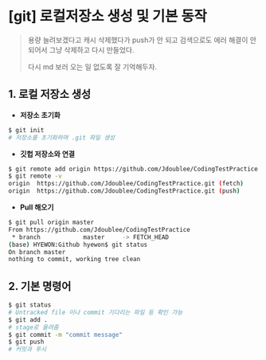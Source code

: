 # [git] 로컬저장소 생성 및 기본 동작

> 용량 늘려보겠다고 캐시 삭제했다가 push가 안 되고 검색으로도 에러 해결이 안 되어서 그냥 삭제하고 다시 만들었다.
>
> 다시 md 보러 오는 일 없도록 잘 기억해두자.



## 1. 로컬 저장소 생성

- **저장소 초기화**

```bash
$ git init
# 저장소를 초기화하며 .git 파일 생성 
```

- **깃헙 저장소와 연결**

```bash
$ git remote add origin https://github.com/Jdoublee/CodingTestPractice.git
$ git remote -v
origin	https://github.com/Jdoublee/CodingTestPractice.git (fetch)
origin	https://github.com/Jdoublee/CodingTestPractice.git (push)
```

- **Pull 해오기**

```bash
$ git pull origin master
From https://github.com/Jdoublee/CodingTestPractice
 * branch            master     -> FETCH_HEAD
(base) HYEWON:Github hyewon$ git status
On branch master
nothing to commit, working tree clean
```



## 2. 기본 명령어

```bash
$ git status
# Untracked file 이나 commit 기다리는 파일 등 확인 가능
$ git add .
# stage로 올려줌
$ git commit -m "commit message"
$ git push
# 커밋과 푸시
```

